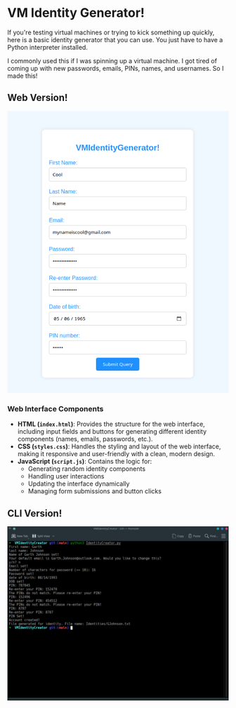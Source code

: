 # VM Identity Generator!
If you're testing virtual machines or trying to kick something up quickly, here is a basic identity generator
that you can use. You just have to have a Python interpreter installed.

I commonly used this if I was spinning up a virtual machine. I got tired of coming up with new passwords, emails, PINs, names, and usernames. So I made this!

## Web Version!
![web version](https://github.com/tobymac208/VMIdentityGenerator/blob/main/About/Web_version_example.png)

### Web Interface Components
- **HTML (`index.html`)**: Provides the structure for the web interface, including input fields and buttons for generating different identity components (names, emails, passwords, etc.).
- **CSS (`styles.css`)**: Handles the styling and layout of the web interface, making it responsive and user-friendly with a clean, modern design.
- **JavaScript (`script.js`)**: Contains the logic for:
  - Generating random identity components
  - Handling user interactions
  - Updating the interface dynamically
  - Managing form submissions and button clicks

## CLI Version!
![cli version](https://github.com/tobymac208/VMIdentityGenerator/blob/main/About/example.png)